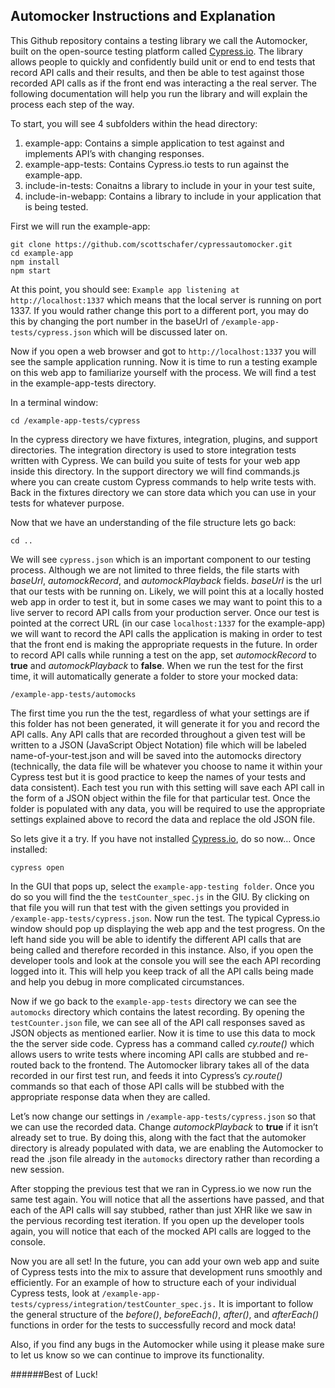 ## Automocker Instructions and Explanation

This Github repository contains a testing library we call the Automocker, built on the open-source testing platform called [Cypress.io](https://www.cypress.io/). The library allows people to quickly and confidently build unit or end to end tests that record API calls and their results, and then be able to test against those recorded API calls as if the front end was interacting a the real server. The following documentation will help you run the library and will explain the process each step of the way.

To start, you will see 4 subfolders within the head directory:
1. example-app: Contains a simple application to test against and implements API’s with changing responses.
2. example-app-tests: Contains Cypress.io tests to run against the example-app.
3. include-in-tests: Conaitns a library to include in your in your test suite,
4. include-in-webapp: Contains a library to include in your application that is being tested.

First we will run the example-app:
```
git clone https://github.com/scottschafer/cypressautomocker.git
cd example-app
npm install
npm start
```

At this point, you should see: `Example app listening at http://localhost:1337` which means that the local server is running on port 1337. If you would rather change this port to a different port, you may do this by changing the port number in the baseUrl of `/example-app-tests/cypress.json` which will be discussed later on. 

Now if you open a web browser and got to `http://localhost:1337` you will see the sample application running. Now it is time to run a testing example on this web app to familiarize yourself with the process. We will find a test in the example-app-tests directory.

In a terminal window:
```
cd /example-app-tests/cypress
```
In the cypress directory we have fixtures, integration, plugins, and support directories. The integration directory is used to store integration tests written with Cypress. We can build you suite of tests for your web app inside this directory. In the support directory we will find commands.js where you can create custom Cypress commands to help write tests with. Back in the fixtures directory we can store data which you can use in your tests for whatever purpose. 

Now that we have an understanding of the file structure lets go back:
```
cd ..
```
We will see `cypress.json` which is an important component to our testing process. Although we are not limited to three fields, the file starts with _baseUrl_, _automockRecord_, and _automockPlayback_ fields. _baseUrl_ is the url that our tests with be running on. Likely, we will point this at a locally hosted web app in order to test it, but in some cases we may want to point this to a live server to record API calls from your production server. Once our test is pointed at the correct URL (in our case `localhost:1337` for the example-app) we will want to record the API calls the application is making in order to test that the front end is making the appropriate requests in the future. In order to record API calls while running a test on the app, set _automockRecord_ to **true** and _automockPlayback_ to **false**. When we run the test for the first time, it will automatically generate a folder to store your mocked data:
```
/example-app-tests/automocks
```
The first time you run the the test, regardless of what your settings are if this folder has not been generated, it will generate it for you and record the API calls. Any API calls that are recorded throughout a given test will be written to a JSON (JavaScript Object Notation) file which will be labeled name-of-your-test.json and will be saved into the automocks directory (technically, the data file will be whatever you choose to name it within your Cypress test but it is good practice to keep the names of your tests and data consistent). Each test you run with this setting will save each API call in the form of a JSON object within the file for that particular test. Once the folder is populated with any data, you will be required to use the appropriate settings explained above to record the data and replace the old JSON file. 

So lets give it a try. If you have not installed [Cypress.io](https://www.cypress.io/), do so now… Once installed:
```
cypress open
```
In the GUI that pops up, select the `example-app-testing folder`. Once you do so you will find the the `testCounter_spec.js` in the GIU. By clicking on that file you will run that test with the given settings you provided in `/example-app-tests/cypress.json`. Now run the test. The typical Cypress.io window should pop up displaying the web app and the test progress. On the left hand side you will be able to identify the different API calls that are being called and therefore recorded in this instance. Also, if you open the developer tools and look at the console you will see the each API recording logged into it. This will help you keep track of all the API calls being made and help you debug in more complicated circumstances. 

Now if we go back to the `example-app-tests` directory we can see the `automocks` directory which contains the latest recording. By opening the `testCounter.json` file, we can see all of the API call responses saved as JSON objects as mentioned earlier. Now it is time to use this data to mock the the server side code. Cypress has a command called _cy.route()_ which allows users to write tests where incoming API calls are stubbed and re-routed back to the frontend. The Automocker library takes all of the data recorded in our first test run, and feeds it into Cypress’s _cy.route()_ commands so that each of those API calls will be stubbed with the appropriate response data when they are called. 

Let’s now change our settings in `/example-app-tests/cypress.json` so that we can use the recorded data. Change _automockPlayback_ to **true** if it isn’t already set to true. By doing this, along with the fact that the automoker directory is already populated with data, we are enabling the Automocker to read the .json file already in the `automocks` directory rather than recording a new session. 

After stopping the previous test that we ran in Cypress.io we now run the same test again. You will notice that all the assertions have passed, and that each of the API calls will say stubbed, rather than just XHR like we saw in the pervious recording test iteration. If you open up the developer tools again, you will notice that each of the mocked API calls are logged to the console.

Now you are all set! In the future, you can add your own web app and suite of Cypress tests into the mix to assure that development runs smoothly and efficiently. For an example of how to structure each of your individual Cypress tests, look at `/example-app-tests/cypress/integration/testCounter_spec.js.` It is important to follow the general structure of the _before()_, _beforeEach()_, _after()_, and _afterEach()_ functions in order for the tests to successfully record and mock data!

Also, if you find any bugs in the Automocker while using it please make sure to let us know so we can continue to improve its functionality.

######Best of Luck!
